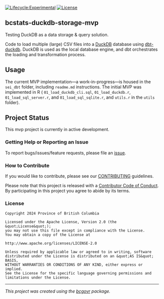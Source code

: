 <!-- badges: start -->
[![Lifecycle:Experimental](https://img.shields.io/badge/Lifecycle-Experimental-339999)](https://github.com/bcgov/repomountie/blob/master/doc/lifecycle-badges.md)
[![License](https://img.shields.io/badge/License-Apache%202.0-blue.svg)](https://opensource.org/license/apache-2-0/)
<!-- badges: end -->

## bcstats-duckdb-storage-mvp

Testing DuckDB as a data storage & query solution.

Code to load multiple (large) CSV files into a [DuckDB](https://duckdb.org) database using [dbt-duckdb](https://github.com/duckdb/dbt-duckdb). DuckDB is used as the local database engine, and dbt orchestrates the loading and transformation process.

## Usage
The current MVP implementation&mdash;a work-in-progress&mdash;is housed in the `sei_dbt` folder, including `readme.md` instructions. The initial MVP was implemented in R ( `01_load_duckdb_cli.sql`, `01_load_duckdb.r`, `01_load_sql_server.r`, and `01_load_sql_sqlite.r`, and `utils.r` in the `utils` folder).

## Project Status
This mvp project is currently in active development.

### Getting Help or Reporting an Issue

To report bugs/issues/feature requests, please file an [issue](https://github.com/bcgov/bcstats-duckdb/issues/).

### How to Contribute

If you would like to contribute, please see our [CONTRIBUTING](CONTRIBUTING.md) guidelines.

Please note that this project is released with a [Contributor Code of Conduct](CODE_OF_CONDUCT.md). By participating in this project you agree to abide by its terms.

### License

```
Copyright 2024 Province of British Columbia

Licensed under the Apache License, Version 2.0 (the &quot;License&quot;);
you may not use this file except in compliance with the License.
You may obtain a copy of the License at

http://www.apache.org/licenses/LICENSE-2.0

Unless required by applicable law or agreed to in writing, software distributed under the License is distributed on an &quot;AS IS&quot; BASIS,
WITHOUT WARRANTIES OR CONDITIONS OF ANY KIND, either express or implied.
See the License for the specific language governing permissions and limitations under the License.
```
---
*This project was created using the [bcgovr](https://github.com/bcgov/bcgovr) package.* 
